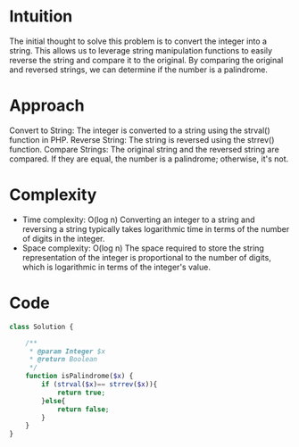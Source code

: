 # Intuition
The initial thought to solve this problem is to convert the integer into a string. This allows us to leverage string manipulation functions to easily reverse the string and compare it to the original. By comparing the original and reversed strings, we can determine if the number is a palindrome.

# Approach
Convert to String: The integer is converted to a string using the strval() function in PHP.
Reverse String: The string is reversed using the strrev() function.
Compare Strings: The original string and the reversed string are compared. If they are equal, the number is a palindrome; otherwise, it's not.

# Complexity
- Time complexity: O(log n)
Converting an integer to a string and reversing a string typically takes logarithmic time in terms of the number of digits in the integer.
- Space complexity: O(log n)
The space required to store the string representation of the integer is proportional to the number of digits, which is logarithmic in terms of the integer's value.
# Code
```php []
class Solution {

    /**
     * @param Integer $x
     * @return Boolean
     */
    function isPalindrome($x) {
        if (strval($x)== strrev($x)){
            return true;
        }else{
            return false;
        }
    }
}
```